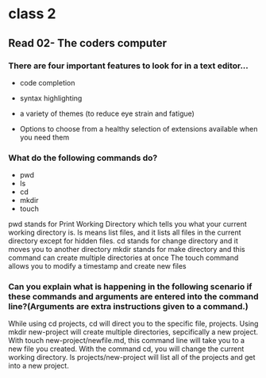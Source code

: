 # class 2

## Read 02- The coders computer

### There are four important features to look for in a text editor...
- code completion
+ syntax highlighting
* a variety of themes (to reduce eye strain and fatigue)
+ Options to choose from a healthy selection of extensions available when you need them



### What do the following commands do?
- pwd
- ls
- cd
- mkdir
- touch

pwd stands for Print Working Directory which tells you what your current working directory is.
ls means list files, and it lists all files in the current directory except for hidden files.
cd stands for change directory and it moves you to another directory
mkdir stands for make directory and this command can create multiple directories at once
The touch command allows you to modify a timestamp and create new files 



### Can you explain what is happening in the following scenario if these commands and arguments are entered into the command line?(Arguments are extra instructions given to a command.)
While using cd projects, cd will direct you to the specific file, projects.
Using mkdir new-project will create multiple directories, sepcifically a new project.
With touch new-project/newfile.md, this command line will take you to a new file you created. With the command cd, you will change the current working directory. ls projects/new-project will list all of the projects and get into a new project.
